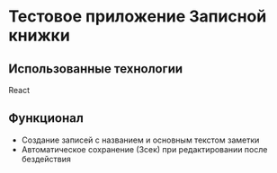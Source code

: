 # Тестовое приложение Записной книжки

## Использованные технологии

React

## Функционал

- Создание записей с названием и основным текстом заметки
- Автоматическое сохранение (3сек) при редактировании после бездействия
